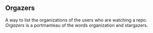 ## Orgazers

A way to list the organizations of the users who are watching a repo. *Orgazers* is a portmanteau of the words organization and stargazers. 